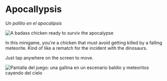 # Apocallypsis
_Un pollito en el apocalipsis_

![A badass chicken ready to surviv the apocalypse](https://external-preview.redd.it/Z9bMu9zr7R8_AQrbTHDsMq3bnWDFG2P3Vki02ime9K4.jpg?width=640&crop=smart&auto=webp&s=8e10f479bc0f48632b4e06ab646a8dcd7cae580f)

In this minigame, you're a chicken that must avoid getting killed by a falling meteorite. Kind of like a rematch
for the incident with the dinosaurs. 

Just tap anywhere on the screen to move.

![Pantalla del juego: una gallina en un escenario baldío y meteoritos cayendo del cielo](https://i.imgur.com/zUaMLcF.jpg?height=240 "Screenshot del juego")
